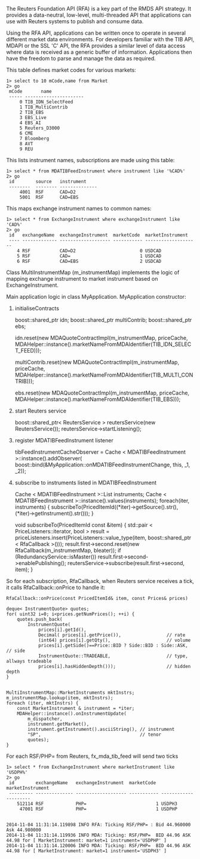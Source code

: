  The Reuters Foundation API (RFA) is a key part of the RMDS API strategy. It provides a data-neutral, low-level, multi-threaded API that applications can use with Reuters systems to publish and consume data.

Using the RFA API, applications can be written once to operate in several different market data environments. For developers familiar with the TIB API, MDAPI or the SSL 'C' API, the RFA provides a similar level of data access where data is received as a generic buffer of information. Applications then have the freedom to parse and manage the data as required. 


This table defines market codes for various markets:

	1> select to 10 mCode,name from Market
	2> go
	 mCode       name
	 ----- ----------------------
		 0 TIB_IDN_SelectFeed
		 1 TIB_MultiContrib
		 2 TIB_EBS
		 3 EBS_Live
		 4 EBS_AI
		 5 Reuters_D3000
		 6 CME
		 7 Bloomberg
		 8 AVT
		 9 REU


This lists instrument names, subscriptions are made using this table:

	1> select * from MDATIBFeedInstrument where instrument like '%CAD%'
	2> go
	 id        source   instrument
	 --------  -------- --------------
		 4001  RSF      CAD=D2
		 5001  RSF      CAD=EBS

This maps exchange instrument names to common names:

	1> select * from ExchangeInstrument where exchangeInstrument like 'CAD%'
	2> go
	 id   exchangeName  exchangeInstrument  marketCode  marketInstrument
	 ---- ------------- ------------------- ----------- --------------------
		4 RSF           CAD=D2                        0 USDCAD
		5 RSF           CAD=                          1 USDCAD
		6 RSF           CAD=EBS                       2 USDCAD



Class MultiInstrumentMap (m_instrumentMap) implements the logic of mapping exchange instrument to market instrument based on ExchangeInstrument.


Main application logic in class MyApplication. MyApplication constructor:

1. initialiseContracts

	boost::shared_ptr<MDAQuoteContractImpl> idn;
	boost::shared_ptr<MDAQuoteContractImpl> multiContrib;
	boost::shared_ptr<MDAQuoteContractImpl> ebs;

	idn.reset(new MDAQuoteContractImpl(m_instrumentMap, priceCache,
		MDAHelper::instance().marketNameFromMDAIdentifier(TIB_IDN_SELECT_FEED)));

	multiContrib.reset(new MDAQuoteContractImpl(m_instrumentMap, priceCache,
		MDAHelper::instance().marketNameFromMDAIdentifier(TIB_MULTI_CONTRIB)));

	ebs.reset(new MDAQuoteContractImpl(m_instrumentMap, priceCache,
		MDAHelper::instance().marketNameFromMDAIdentifier(TIB_EBS)));

2. start Reuters service

	boost::shared_ptr< ReutersService > reutersService(new ReutersService());
	reutersService->startListening();

3. register MDATIBFeedInstrument listener

	tibFeedInstrumentCacheObserver =
		Cache < MDATIBFeedInstrument >::instance().addObserver(
			boost::bind(&MyApplication::onMDATIBFeedInstrumentChange, this, _1, _2));

3. subscribe to instruments listed in MDATIBFeedInstrument

	Cache < MDATIBFeedInstrument >::List instruments;
	Cache < MDATIBFeedInstrument >::instance().values(instruments);
	foreach(iter, instruments) {
		subscribeTo(PricedItemId((*iter)->getSource().str(), (*iter)->getInstrument().str()));
	}

	void subscribeTo(PricedItemId const &item) {
		std::pair < PriceListeners::iterator, bool > result = 
			priceListeners.insert(PriceListeners::value_type(item, boost::shared_ptr < RfaCallback >()));
		result.first->second.reset(new RfaCallback(m_instrumentMap, bleater));
		if (RedundancyService::isMaster())
			result.first->second->enablePublishing();
		reutersService->subscribe(result.first->second, item);
	}

So for each subscription, RfaCallback, when Reuters service receives a tick, it calls RfaCallback::onPrice to handle it:

	RfaCallback::onPrice(const PricedItemId& item, const Prices& prices)

	deque< InstrumentQuote> quotes;
	for( uint32 i=0; i<prices.getNumPrices(); ++i) {
		quotes.push_back(
			InstrumentQuote(
				prices[i].getId(),
				Decimal( prices[i].getPrice()), 				// rate
				(int64) prices[i].getQty(),						// volume
				prices[i].getSide()==Price::BID ? Side::BID : Side::ASK,	// side
				InstrumentQuote::TRADEABLE,						// type, allways tradeable
				prices[i].hasHiddenDepth()));					// hidden depth
	}


	MultiInstrumentMap::MarketInstruments mktInstrs;
	m_instrumentMap.lookup(item, mktInstrs);
	foreach (iter, mktInstrs) {
		const MarketInstrument & instrument = *iter;
		MDAHelper::instance().onInstrumentUpdate(
			m_dispatcher, 
			instrument.getMarket(),
			instrument.getInstrument().asciiString(), // instrument
			"SP", 									  // tenor
			quotes);
	}

For each RSF/PHP= from Reuters, fx_mda_tib_feed will send two ticks

	1> select * from ExchangeInstrument where marketInstrument like 'USDPH%'
	2> go
	 id        exchangeName   exchangeInstrument  marketCode  marketInstrument
	 --------- -------------- ------------------- ----------- ---------------------
	    512114 RSF            PHP=                          1 USDPH3
	     47001 RSF            PHP=                          1 USDPHP


	2014-11-04 11:31:14.119898 INFO RFA: Ticking RSF/PHP= : Bid 44.960000 Ask 44.980000
	2014-11-04 11:31:14.119936 INFO MDA: Ticking: RSF/PHP=  BID 44.96 ASK 44.98 for [ MarketInstrument: market=1 instrument='USDPHP' ]
	2014-11-04 11:31:14.120006 INFO MDA: Ticking: RSF/PHP=  BID 44.96 ASK 44.98 for [ MarketInstrument: market=1 instrument='USDPH3' ]
